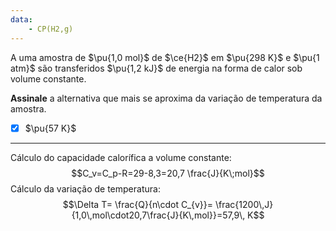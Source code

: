```yaml
---
data:
    - CP(H2,g)
---
```


A uma amostra de $\pu{1,0 mol}$ de $\ce{H2}$ em $\pu{298 K}$ e $\pu{1 atm}$ são transferidos $\pu{1,2 kJ}$ de energia na forma de calor sob volume constante.

**Assinale** a alternativa que mais se aproxima da variação de temperatura da amostra.

- [x] $\pu{57 K}$

---

Cálculo do capacidade calorífica a volume constante:
$$C_v=C_p-R=29-8,3=20,7 \frac{J}{K\;mol}$$
Cálculo da variação de temperatura:
$$\Delta T= \frac{Q}{n\cdot C_{v}}= \frac{1200\,J}{1,0\,mol\cdot20,7\frac{J}{K\,mol}}=57,9\, K$$
